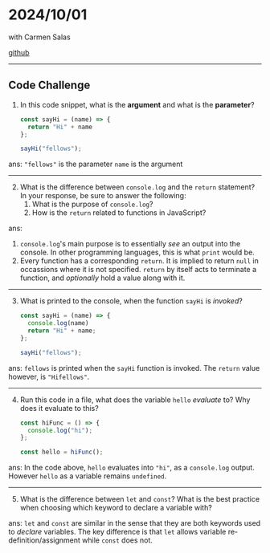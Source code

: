 # 2024/10/01
with Carmen Salas

[github](https://github.com/The-Marcy-Lab-School-Assignments/cc-00-console-return-raffycastlee)

---
## Code Challenge 
1. In this code snippet, what is the **argument** and what is the **parameter**?
    
    ```jsx
    const sayHi = (name) => {
      return "Hi" + name
    };
    
    sayHi("fellows");
    
    ```

ans:
`"fellows"` is the parameter
`name` is the argument

---
    
2. What is the difference between `console.log` and the `return` statement? In your response, be sure to answer the following:
    1. What is the purpose of `console.log`?
    2. How is the `return` related to functions in JavaScript?
   
ans:
1. `console.log`'s main purpose is to essentially _see_ an output into the console. In other programming languages, this is what `print` would be.
2. Every function has a corresponding `return`. It is implied to return `null` in occassions where it is not specified. `return` by itself acts to terminate a function, and _optionally_ hold a value along with it.

---

3. What is printed to the console, when the function `sayHi` is *invoked*?
    
    ```jsx
    const sayHi = (name) => {
      console.log(name)
      return "Hi" + name;
    };
    
    sayHi("fellows");
    
    ```

ans:
`fellows` is printed when the `sayHi` function is invoked. The `return` value however, is `"Hifellows"`.

---

4. Run this code in a file, what does the variable `hello` *evaluate* to? Why does it evaluate to this?
    
    ```jsx
    const hiFunc = () => {
      console.log("hi");
    };
    
    const hello = hiFunc();
    
    ```
    
ans:
In the code above, `hello` evaluates into `"hi"`, as a `console.log` output. However `hello` as a variable remains `undefined`.

---

5. What is the difference between `let` and `const`? What is the best practice when choosing which keyword to declare a variable with?

ans:
`let` and `const` are similar in the sense that they are both keywords used to _declare_ variables. The key difference is that `let` allows variable re-definition/assignment while `const` does not.